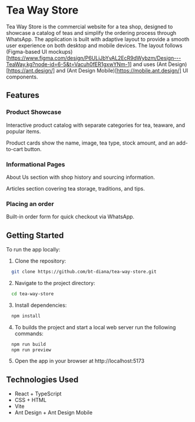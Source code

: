 # Tea Way Store

Tea Way Store is the commercial website for a tea shop, designed to showcase a catalog of teas and simplify the ordering process through WhatsApp. The application is built with adaptive layout to provide a smooth user experience on both desktop and mobile devices. The layout follows (Figma-based UI mockups)[https://www.figma.com/design/P6ULjJbYvAL2EcR9dWybzm/Design---TeaWay.kg?node-id=6-5&t=Vacuh0fER1gxwYNm-1] and uses (Ant Design)[https://ant.design/] and (Ant Design Mobile)[https://mobile.ant.design/] UI components.

## Features
### Product Showcase
Interactive product catalog with separate categories for tea, teaware, and popular items.

Product cards show the name, image, tea type, stock amount, and an add-to-cart button.

### Informational Pages
About Us section with shop history and sourcing information.

Articles section covering tea storage, traditions, and tips.

### Placing an order
Built-in order form for quick checkout via WhatsApp.

## Getting Started

To run the app locally:

1. Clone the repository:
  
  
```bash
  git clone https://github.com/bt-diana/tea-way-store.git
```

2. Navigate to the project directory:

  
```bash
  cd tea-way-store
```

3. Install dependencies:

  
```bash
  npm install
```

4. To builds the project and start a local web server run the following commands:

  
```bash
  npm run build
  npm run preview
```


5. Open the app in your browser at http://localhost:5173

## Technologies Used

- React + TypeScript
- CSS + HTML
- Vite
- Ant Design + Ant Design Mobile

